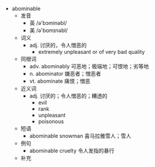 - abominable
  - 发音
    - 英 /ə'bɔminəbl/
    - 美 /ə'bɑmɪnəbl/
  - 词义
    - adj. 讨厌的，令人憎恶的
      - extremely unpleasant or of very bad quality
  - 同根词
    - adv. abominably 可恶地；极端地；可恨地；劣等地
    - n. abominator 嫌恶者；憎恶者
    - vt. abominate 痛恨；憎恶
  - 近义词
    - adj. 讨厌的；令人憎恶的；糟透的
      - evil
      - rank
      - unpleasant
      - poisonous
  - 短语
    - abominable snowman 喜马拉雅雪人；雪人
  - 例句
    - abominable cruelty 令人发指的暴行
  - 补充